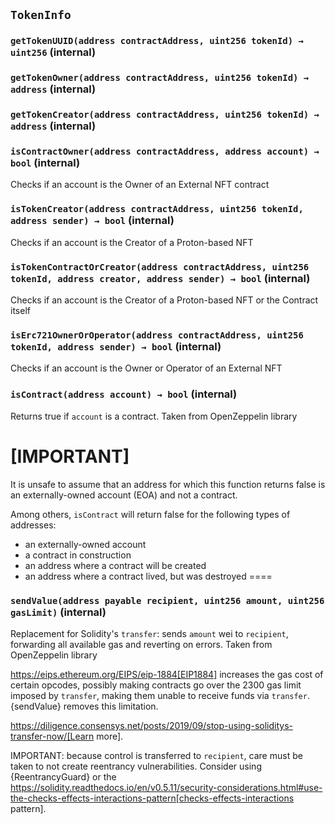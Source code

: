 ## `TokenInfo`






### `getTokenUUID(address contractAddress, uint256 tokenId) → uint256` (internal)





### `getTokenOwner(address contractAddress, uint256 tokenId) → address` (internal)





### `getTokenCreator(address contractAddress, uint256 tokenId) → address` (internal)





### `isContractOwner(address contractAddress, address account) → bool` (internal)



Checks if an account is the Owner of an External NFT contract


### `isTokenCreator(address contractAddress, uint256 tokenId, address sender) → bool` (internal)



Checks if an account is the Creator of a Proton-based NFT


### `isTokenContractOrCreator(address contractAddress, uint256 tokenId, address creator, address sender) → bool` (internal)



Checks if an account is the Creator of a Proton-based NFT or the Contract itself


### `isErc721OwnerOrOperator(address contractAddress, uint256 tokenId, address sender) → bool` (internal)



Checks if an account is the Owner or Operator of an External NFT


### `isContract(address account) → bool` (internal)



Returns true if `account` is a contract.
Taken from OpenZeppelin library

[IMPORTANT]
====
It is unsafe to assume that an address for which this function returns
false is an externally-owned account (EOA) and not a contract.

Among others, `isContract` will return false for the following
types of addresses:

 - an externally-owned account
 - a contract in construction
 - an address where a contract will be created
 - an address where a contract lived, but was destroyed
====

### `sendValue(address payable recipient, uint256 amount, uint256 gasLimit)` (internal)



Replacement for Solidity's `transfer`: sends `amount` wei to
`recipient`, forwarding all available gas and reverting on errors.
Taken from OpenZeppelin library

https://eips.ethereum.org/EIPS/eip-1884[EIP1884] increases the gas cost
of certain opcodes, possibly making contracts go over the 2300 gas limit
imposed by `transfer`, making them unable to receive funds via
`transfer`. {sendValue} removes this limitation.

https://diligence.consensys.net/posts/2019/09/stop-using-soliditys-transfer-now/[Learn more].

IMPORTANT: because control is transferred to `recipient`, care must be
taken to not create reentrancy vulnerabilities. Consider using
{ReentrancyGuard} or the
https://solidity.readthedocs.io/en/v0.5.11/security-considerations.html#use-the-checks-effects-interactions-pattern[checks-effects-interactions pattern].


